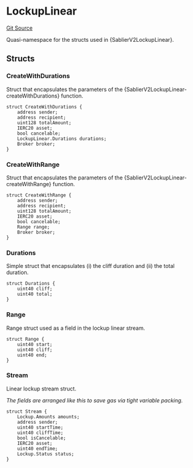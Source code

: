 # LockupLinear

[Git Source](https://github.com/sablierhq/v2-core/blob/dd92abb9f3f01149a5be0e13eb517772181c5081/docs/contracts/v2/reference/core)

Quasi-namespace for the structs used in {SablierV2LockupLinear}.

## Structs

### CreateWithDurations

Struct that encapsulates the parameters of the {SablierV2LockupLinear-createWithDurations} function.

```solidity
struct CreateWithDurations {
    address sender;
    address recipient;
    uint128 totalAmount;
    IERC20 asset;
    bool cancelable;
    LockupLinear.Durations durations;
    Broker broker;
}
```

### CreateWithRange

Struct that encapsulates the parameters of the {SablierV2LockupLinear-createWithRange} function.

```solidity
struct CreateWithRange {
    address sender;
    address recipient;
    uint128 totalAmount;
    IERC20 asset;
    bool cancelable;
    Range range;
    Broker broker;
}
```

### Durations

Simple struct that encapsulates (i) the cliff duration and (ii) the total duration.

```solidity
struct Durations {
    uint40 cliff;
    uint40 total;
}
```

### Range

Range struct used as a field in the lockup linear stream.

```solidity
struct Range {
    uint40 start;
    uint40 cliff;
    uint40 end;
}
```

### Stream

Linear lockup stream struct.

_The fields are arranged like this to save gas via tight variable packing._

```solidity
struct Stream {
    Lockup.Amounts amounts;
    address sender;
    uint40 startTime;
    uint40 cliffTime;
    bool isCancelable;
    IERC20 asset;
    uint40 endTime;
    Lockup.Status status;
}
```
